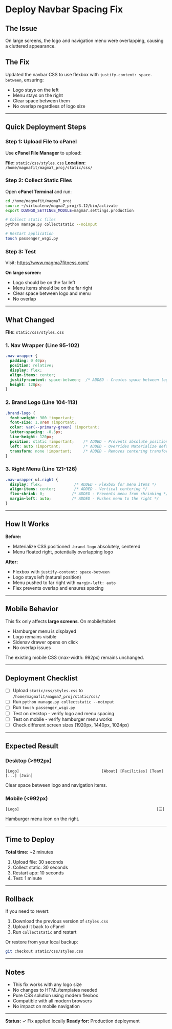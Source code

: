 # Deploy Navbar Spacing Fix

## The Issue

On large screens, the logo and navigation menu were overlapping, causing a cluttered appearance.

## The Fix

Updated the navbar CSS to use flexbox with `justify-content: space-between`, ensuring:
- Logo stays on the left
- Menu stays on the right
- Clear space between them
- No overlap regardless of logo size

---

## Quick Deployment Steps

### Step 1: Upload File to cPanel

Use **cPanel File Manager** to upload:

**File:** `static/css/styles.css`
**Location:** `/home/magmafit/magma7_proj/static/css/`

### Step 2: Collect Static Files

Open **cPanel Terminal** and run:

```bash
cd /home/magmafit/magma7_proj
source ~/virtualenv/magma7_proj/3.12/bin/activate
export DJANGO_SETTINGS_MODULE=magma7.settings.production

# Collect static files
python manage.py collectstatic --noinput

# Restart application
touch passenger_wsgi.py
```

### Step 3: Test

Visit: https://www.magma7fitness.com/

**On large screen:**
- Logo should be on the far left
- Menu items should be on the far right
- Clear space between logo and menu
- No overlap

---

## What Changed

**File:** `static/css/styles.css`

### 1. Nav Wrapper (Line 95-102)
```css
.nav-wrapper {
  padding: 0 40px;
  position: relative;
  display: flex;
  align-items: center;
  justify-content: space-between;  /* ADDED - Creates space between logo and menu */
  height: 120px;
}
```

### 2. Brand Logo (Line 104-113)
```css
.brand-logo {
  font-weight: 900 !important;
  font-size: 1.8rem !important;
  color: var(--primary-green) !important;
  letter-spacing: -0.5px;
  line-height: 120px;
  position: static !important;    /* ADDED - Prevents absolute positioning */
  left: auto !important;          /* ADDED - Overrides Materialize default */
  transform: none !important;     /* ADDED - Removes centering transform */
}
```

### 3. Right Menu (Line 121-126)
```css
.nav-wrapper ul.right {
  display: flex;              /* ADDED - Flexbox for menu items */
  align-items: center;        /* ADDED - Vertical centering */
  flex-shrink: 0;            /* ADDED - Prevents menu from shrinking */
  margin-left: auto;         /* ADDED - Pushes menu to the right */
}
```

---

## How It Works

**Before:**
- Materialize CSS positioned `.brand-logo` absolutely, centered
- Menu floated right, potentially overlapping logo

**After:**
- Flexbox with `justify-content: space-between`
- Logo stays left (natural position)
- Menu pushed to far right with `margin-left: auto`
- Flex prevents overlap and ensures spacing

---

## Mobile Behavior

This fix only affects **large screens**. On mobile/tablet:
- Hamburger menu is displayed
- Logo remains visible
- Sidenav drawer opens on click
- No overlap issues

The existing mobile CSS (max-width: 992px) remains unchanged.

---

## Deployment Checklist

- [ ] Upload `static/css/styles.css` to `/home/magmafit/magma7_proj/static/css/`
- [ ] Run `python manage.py collectstatic --noinput`
- [ ] Run `touch passenger_wsgi.py`
- [ ] Test on desktop - verify logo and menu spacing
- [ ] Test on mobile - verify hamburger menu works
- [ ] Check different screen sizes (1920px, 1440px, 1024px)

---

## Expected Result

### Desktop (>992px)
```
[Logo]                                    [About] [Facilities] [Team] [...] [Join]
```

Clear space between logo and navigation items.

### Mobile (<992px)
```
[Logo]                                                            [☰]
```

Hamburger menu icon on the right.

---

## Time to Deploy

**Total time:** ~2 minutes

1. Upload file: 30 seconds
2. Collect static: 30 seconds
3. Restart app: 10 seconds
4. Test: 1 minute

---

## Rollback

If you need to revert:

1. Download the previous version of `styles.css`
2. Upload it back to cPanel
3. Run `collectstatic` and restart

Or restore from your local backup:
```bash
git checkout static/css/styles.css
```

---

## Notes

- This fix works with any logo size
- No changes to HTML/templates needed
- Pure CSS solution using modern flexbox
- Compatible with all modern browsers
- No impact on mobile navigation

---

**Status:** ✓ Fix applied locally
**Ready for:** Production deployment
